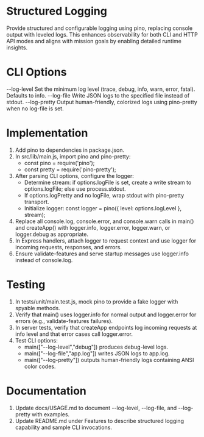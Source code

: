 # Structured Logging

Provide structured and configurable logging using pino, replacing console output with leveled logs. This enhances observability for both CLI and HTTP API modes and aligns with mission goals by enabling detailed runtime insights.

# CLI Options

--log-level <level>       Set the minimum log level (trace, debug, info, warn, error, fatal). Defaults to info.
--log-file <filepath>     Write JSON logs to the specified file instead of stdout.
--log-pretty              Output human-friendly, colorized logs using pino-pretty when no log-file is set.

# Implementation

1. Add pino to dependencies in package.json.
2. In src/lib/main.js, import pino and pino-pretty:
   - const pino = require('pino');
   - const pretty = require('pino-pretty');
3. After parsing CLI options, configure the logger:
   - Determine stream: if options.logFile is set, create a write stream to options.logFile; else use process.stdout.
   - If options.logPretty and no logFile, wrap stdout with pino-pretty transport.
   - Initialize logger: const logger = pino({ level: options.logLevel }, stream);
4. Replace all console.log, console.error, and console.warn calls in main() and createApp() with logger.info, logger.error, logger.warn, or logger.debug as appropriate.
5. In Express handlers, attach logger to request context and use logger for incoming requests, responses, and errors.
6. Ensure validate-features and serve startup messages use logger.info instead of console.log.

# Testing

1. In tests/unit/main.test.js, mock pino to provide a fake logger with spyable methods.
2. Verify that main() uses logger.info for normal output and logger.error for errors (e.g., validate-features failures).
3. In server tests, verify that createApp endpoints log incoming requests at info level and that error cases call logger.error.
4. Test CLI options:
   - main(["--log-level","debug"]) produces debug-level logs.
   - main(["--log-file","app.log"]) writes JSON logs to app.log.
   - main(["--log-pretty"]) outputs human-friendly logs containing ANSI color codes.

# Documentation

1. Update docs/USAGE.md to document --log-level, --log-file, and --log-pretty with examples.
2. Update README.md under Features to describe structured logging capability and sample CLI invocations.